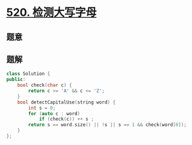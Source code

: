 #  [520. 检测大写字母](https://leetcode.cn/problems/detect-capital/)

## 题意



## 题解



```c++
class Solution {
public:
    bool check(char c) {
        return c >= 'A' && c <= 'Z';
    }
    bool detectCapitalUse(string word) {
        int s = 0;
        for (auto c : word)
            if (check(c)) ++ s ;
        return s == word.size() || !s || s == 1 && check(word[0]);
    }
};
```



```python3

```

